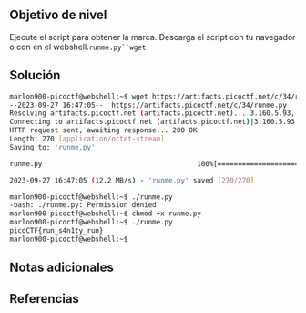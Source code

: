 ## Objetivo de nivel
Ejecute el script para obtener la marca. Descarga el script con tu navegador o con en el webshell.`runme.py``wget`

## Solución
``` bash
marlon900-picoctf@webshell:~$ wget https://artifacts.picoctf.net/c/34/runme.py
--2023-09-27 16:47:05--  https://artifacts.picoctf.net/c/34/runme.py
Resolving artifacts.picoctf.net (artifacts.picoctf.net)... 3.160.5.93, 3.160.5.18, 3.160.5.71, ...
Connecting to artifacts.picoctf.net (artifacts.picoctf.net)|3.160.5.93|:443... connected.
HTTP request sent, awaiting response... 200 OK
Length: 270 [application/octet-stream]
Saving to: 'runme.py'

runme.py                                      100%[=================================================================================================>]     270  --.-KB/s    in 0s      

2023-09-27 16:47:05 (12.2 MB/s) - 'runme.py' saved [270/270]

marlon900-picoctf@webshell:~$ ./runme.py
-bash: ./runme.py: Permission denied
marlon900-picoctf@webshell:~$ chmod +x runme.py 
marlon900-picoctf@webshell:~$ ./runme.py
picoCTF{run_s4n1ty_run}
marlon900-picoctf@webshell:~$ 
```
## Notas adicionales


## Referencias

